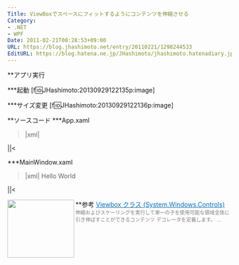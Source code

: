 ```yaml
---
Title: ViewBoxでスペースにフィットするようにコンテンツを伸縮させる
Category:
- .NET
- WPF
Date: 2011-02-21T08:28:53+09:00
URL: https://blog.jhashimoto.net/entry/20110221/1298244533
EditURL: https://blog.hatena.ne.jp/JHashimoto/jhashimoto.hatenadiary.jp/atom/entry/12921228815717258105
---
```


**アプリ実行

***起動
[f:id:JHashimoto:20130929122135p:image]

***サイズ変更
[f:id:JHashimoto:20130929122136p:image]

**ソースコード
***App.xaml
>|xml|
<Application x:Class="HelloWorld.App"
             xmlns="http://schemas.microsoft.com/winfx/2006/xaml/presentation"
             xmlns:x="http://schemas.microsoft.com/winfx/2006/xaml"
             StartupUri="MainWindow.xaml">
</Application>
||<

***MainWindow.xaml
>|xml|
<Window x:Class="HelloWorld.MainWindow"
        xmlns="http://schemas.microsoft.com/winfx/2006/xaml/presentation"
        xmlns:x="http://schemas.microsoft.com/winfx/2006/xaml"
        Title="MainWindow" Height="350" Width="525">
    <Viewbox Stretch="Uniform" StretchDirection="Both">
        <TextBlock>Hello World</TextBlock>
    </Viewbox>
</Window>
||<

**参考
<a href="http://msdn.microsoft.com/query/dev10.query?appId=Dev10IDEF1&l=JA-JP&k=k%28SYSTEM.WINDOWS.CONTROLS.VIEWBOX%29%3bk%28VS.XAMLEDITOR%29%3bk%28TargetFrameworkMoniker-%22.NETFRAMEWORK%2cVERSION%3dV4.0%22%29&rd=true" target="_blank"><img class="alignleft" align="left" border="0" src="http://capture.heartrails.com/150x130/shadow?http://msdn.microsoft.com/query/dev10.query?appId=Dev10IDEF1&l=JA-JP&k=k%28SYSTEM.WINDOWS.CONTROLS.VIEWBOX%29%3bk%28VS.XAMLEDITOR%29%3bk%28TargetFrameworkMoniker-%22.NETFRAMEWORK%2cVERSION%3dV4.0%22%29&rd=true" alt="" width="150" height="130" /></a><a style="color:#0070C5;" href="http://msdn.microsoft.com/query/dev10.query?appId=Dev10IDEF1&l=JA-JP&k=k%28SYSTEM.WINDOWS.CONTROLS.VIEWBOX%29%3bk%28VS.XAMLEDITOR%29%3bk%28TargetFrameworkMoniker-%22.NETFRAMEWORK%2cVERSION%3dV4.0%22%29&rd=true" target="_blank">Viewbox クラス (System.Windows.Controls)</a><a href="http://b.hatena.ne.jp/entry/http://msdn.microsoft.com/query/dev10.query?appId=Dev10IDEF1&l=JA-JP&k=k%28SYSTEM.WINDOWS.CONTROLS.VIEWBOX%29%3bk%28VS.XAMLEDITOR%29%3bk%28TargetFrameworkMoniker-%22.NETFRAMEWORK%2cVERSION%3dV4.0%22%29&rd=true" target="_blank"><img border="0" src="http://b.hatena.ne.jp/entry/image/http://msdn.microsoft.com/query/dev10.query?appId=Dev10IDEF1&l=JA-JP&k=k%28SYSTEM.WINDOWS.CONTROLS.VIEWBOX%29%3bk%28VS.XAMLEDITOR%29%3bk%28TargetFrameworkMoniker-%22.NETFRAMEWORK%2cVERSION%3dV4.0%22%29&rd=true" alt="" /></a><br><span style="color: #808080;font-size: 80%;">伸縮およびスケーリングを実行して単一の子を使用可能な領域全体に引き伸ばすことができるコンテンツ デコレータを定義します。 ...</span><br style="clear:both;" />
